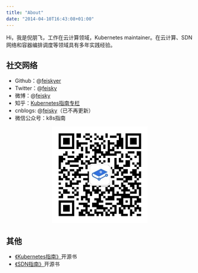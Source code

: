 ```yaml
---
title: "About"
date: "2014-04-10T16:43:08+01:00"
---
```


Hi，我是倪朋飞，工作在云计算领域，Kubernetes maintainer。在云计算、SDN网络和容器编排调度等领域具有多年实践经验。

## 社交网络

- Github：@[feiskyer](https://github.com/feiskyer)
- Twitter：@[feisky](https://twitter.com/feisky)
- 微博：@[feisky](https://weibo.com/371069890)
- 知乎：[Kubernetes指南专栏](https://zhuanlan.zhihu.com/kubernetes)
- cnblogs: @[feisky](http://www.cnblogs.com/feisky/)（已不再更新）
- 微信公众号：k8s指南

<p align="center"> <img src="/images/k8s-mp-qrcode.jpg"></p>

## 其他

- [《Kubernetes指南》](https://github.com/feiskyer/kubernetes-handbook)开源书
- [《SDN指南》](https://github.com/feiskyer/sdn-handbook)开源书
